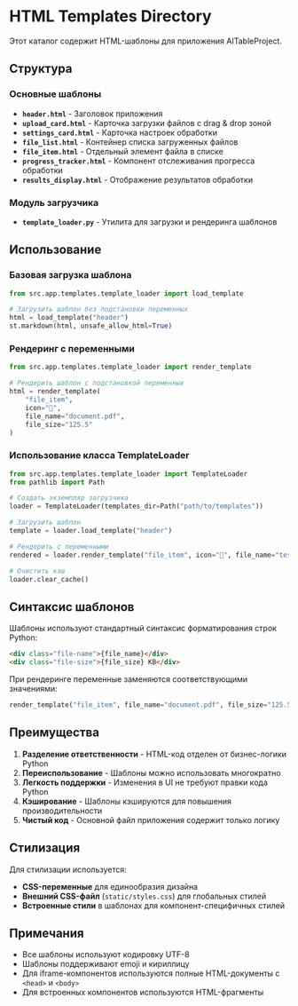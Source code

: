 # HTML Templates Directory

Этот каталог содержит HTML-шаблоны для приложения AITableProject.

## Структура

### Основные шаблоны

- **`header.html`** - Заголовок приложения
- **`upload_card.html`** - Карточка загрузки файлов с drag & drop зоной
- **`settings_card.html`** - Карточка настроек обработки
- **`file_list.html`** - Контейнер списка загруженных файлов
- **`file_item.html`** - Отдельный элемент файла в списке
- **`progress_tracker.html`** - Компонент отслеживания прогресса обработки
- **`results_display.html`** - Отображение результатов обработки

### Модуль загрузчика

- **`template_loader.py`** - Утилита для загрузки и рендеринга шаблонов

## Использование

### Базовая загрузка шаблона

```python
from src.app.templates.template_loader import load_template

# Загрузить шаблон без подстановки переменных
html = load_template("header")
st.markdown(html, unsafe_allow_html=True)
```

### Рендеринг с переменными

```python
from src.app.templates.template_loader import render_template

# Рендерить шаблон с подстановкой переменных
html = render_template(
    "file_item",
    icon="📄",
    file_name="document.pdf",
    file_size="125.5"
)
```

### Использование класса TemplateLoader

```python
from src.app.templates.template_loader import TemplateLoader
from pathlib import Path

# Создать экземпляр загрузчика
loader = TemplateLoader(templates_dir=Path("path/to/templates"))

# Загрузить шаблон
template = loader.load_template("header")

# Рендерить с переменными
rendered = loader.render_template("file_item", icon="📄", file_name="test.pdf")

# Очистить кэш
loader.clear_cache()
```

## Синтаксис шаблонов

Шаблоны используют стандартный синтаксис форматирования строк Python:

```html
<div class="file-name">{file_name}</div>
<div class="file-size">{file_size} KB</div>
```

При рендеринге переменные заменяются соответствующими значениями:

```python
render_template("file_item", file_name="document.pdf", file_size="125.5")
```

## Преимущества

1. **Разделение ответственности** - HTML-код отделен от бизнес-логики Python
2. **Переиспользование** - Шаблоны можно использовать многократно
3. **Легкость поддержки** - Изменения в UI не требуют правки кода Python
4. **Кэширование** - Шаблоны кэшируются для повышения производительности
5. **Чистый код** - Основной файл приложения содержит только логику

## Стилизация

Для стилизации используется:
- **CSS-переменные** для единообразия дизайна
- **Внешний CSS-файл** (`static/styles.css`) для глобальных стилей
- **Встроенные стили** в шаблонах для компонент-специфичных стилей

## Примечания

- Все шаблоны используют кодировку UTF-8
- Шаблоны поддерживают emoji и кириллицу
- Для iframe-компонентов используются полные HTML-документы с `<head>` и `<body>`
- Для встроенных компонентов используются HTML-фрагменты

